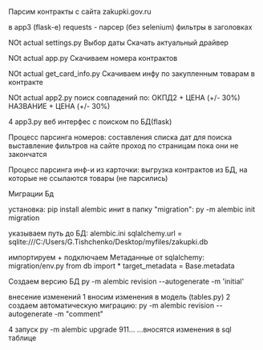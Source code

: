 Парсим контракты с сайта zakupki.gov.ru

в app3 (flask-е) requests - парсер (без selenium)
фильтры в заголовках

NOt actual settings.py
  Выбор даты
  Скачать актуальный драйвер

NOt actual app.py
  Скачиваем номера контрактов

NOt actual get_card_info.py
  Скачиваем инфу по закупленным товарам в контракте

NOt actual app2.py
  поиск совпадений по:
    ОКПД2 + ЦЕНА (+/- 30%)
    НАЗВАНИЕ + ЦЕНА (+/- 30%)


4 app3.py
  веб интерфес с поиском по БД(flask)

Процесс парсинга номеров:
  составления списка дат для поиска
  выставление фильтров на сайте
  проход по страницам пока они не закончатся

Процесс парсинга инф-и из карточки:
  выгрузка контрактов из БД, на которые не ссылаются товары (не парсились)




Миграции Бд

установка:
pip install alembic
инит в папку "migration":
py -m alembic init migration

указываем путь до БД: alembic.ini
sqlalchemy.url = sqlite:///C:/Users/G.Tishchenko/Desktop/myfiles/zakupki.db

импортируем + подключаем Метаданные от sqlalchemy: migration/env.py
from db import *
target_metadata = Base.metadata

Создаем версию БД
py -m alembic revision --autogenerate -m 'initial'

внесение изменений
1 вносим изменения в модель (tables.py)
2 создаем автоматическую миграцию:
py -m alembic revision --autogenerate  -m "comment"

4 запуск
py -m alembic upgrade 911...
...вносятся изменения в sql таблице
